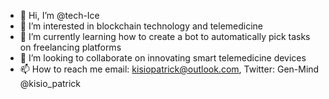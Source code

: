 - 👋 Hi, I’m @tech-Ice
- 👀 I’m interested in blockchain technology and telemedicine
- 🌱 I’m currently learning how to create a bot to automatically pick tasks on freelancing platforms
- 💞️ I’m looking to collaborate on innovating smart telemedicine devices 
- 📫 How to reach me email: kisiopatrick@outlook.com, Twitter: Gen-Mind @kisio_patrick

<!---
tech-Ice/tech-Ice is a ✨ special ✨ repository because its `README.md` (this file) appears on your GitHub profile.
You can click the Preview link to take a look at your changes.
--->
